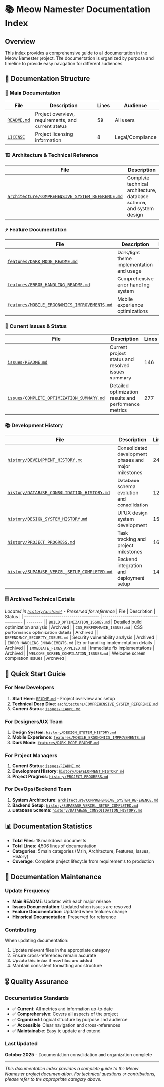 # 📚 Meow Namester Documentation Index

## Overview
This index provides a comprehensive guide to all documentation in the Meow Namester project. The documentation is organized by purpose and timeline to provide easy navigation for different audiences.

## 📁 Documentation Structure

### 📖 **Main Documentation**
| File                       | Description                                        | Lines | Audience         |
| -------------------------- | -------------------------------------------------- | ----- | ---------------- |
| [`README.md`](./README.md) | Project overview, requirements, and current status | 59    | All users        |
| [`LICENSE`](./LICENSE)     | Project licensing information                      | 8     | Legal/Compliance |

### 🏗️ **Architecture & Technical Reference**
| File                                                                                                 | Description                                                         | Lines | Audience   |
| ---------------------------------------------------------------------------------------------------- | ------------------------------------------------------------------- | ----- | ---------- |
| [`architecture/COMPREHENSIVE_SYSTEM_REFERENCE.md`](./architecture/COMPREHENSIVE_SYSTEM_REFERENCE.md) | Complete technical architecture, database schema, and system design | 493   | Developers |

### ⚡ **Feature Documentation**
| File                                                                                         | Description                               | Lines | Audience            |
| -------------------------------------------------------------------------------------------- | ----------------------------------------- | ----- | ------------------- |
| [`features/DARK_MODE_README.md`](./features/DARK_MODE_README.md)                             | Dark/light theme implementation and usage | 95    | Developers, Users   |
| [`features/ERROR_HANDLING_README.md`](./features/ERROR_HANDLING_README.md)                   | Comprehensive error handling system       | 296   | Developers          |
| [`features/MOBILE_ERGONOMICS_IMPROVEMENTS.md`](./features/MOBILE_ERGONOMICS_IMPROVEMENTS.md) | Mobile experience optimizations           | 199   | Developers, UX Team |

### 🚨 **Current Issues & Status**
| File                                                                                   | Description                                           | Lines | Audience         |
| -------------------------------------------------------------------------------------- | ----------------------------------------------------- | ----- | ---------------- |
| [`issues/README.md`](./issues/README.md)                                               | Current project status and resolved issues summary    | 146   | All stakeholders |
| [`issues/COMPLETE_OPTIMIZATION_SUMMARY.md`](./issues/COMPLETE_OPTIMIZATION_SUMMARY.md) | Detailed optimization results and performance metrics | 277   | Technical Team   |

### 📚 **Development History**
| File                                                                                         | Description                                          | Lines | Audience                     |
| -------------------------------------------------------------------------------------------- | ---------------------------------------------------- | ----- | ---------------------------- |
| [`history/DEVELOPMENT_HISTORY.md`](./history/DEVELOPMENT_HISTORY.md)                         | Consolidated development phases and major milestones | 242   | Project Managers, Historians |
| [`history/DATABASE_CONSOLIDATION_HISTORY.md`](./history/DATABASE_CONSOLIDATION_HISTORY.md)   | Database schema evolution and consolidation          | 129   | Database Administrators      |
| [`history/DESIGN_SYSTEM_HISTORY.md`](./history/DESIGN_SYSTEM_HISTORY.md)                     | UI/UX design system development                      | 155   | Designers, UX Team           |
| [`history/PROJECT_PROGRESS.md`](./history/PROJECT_PROGRESS.md)                               | Task tracking and project milestones                 | 165   | Project Managers             |
| [`history/SUPABASE_VERCEL_SETUP_COMPLETED.md`](./history/SUPABASE_VERCEL_SETUP_COMPLETED.md) | Backend integration and deployment setup             | 140   | DevOps, Backend Team         |

### 🗄️ **Archived Technical Details**
*Located in [`history/archive/`](./history/archive/) - Preserved for reference*
| File                                   | Description                           | Status   |
| -------------------------------------- | ------------------------------------- | -------- |
| `BUILD_OPTIMIZATION_ISSUES.md`         | Detailed build optimization analysis  | Archived |
| `CSS_PERFORMANCE_ISSUES.md`            | CSS performance optimization details  | Archived |
| `DEPENDENCY_SECURITY_ISSUES.md`        | Security vulnerability analysis       | Archived |
| `ERROR_HANDLING_ENHANCEMENTS.md`       | Error handling implementation details | Archived |
| `IMMEDIATE_FIXES_APPLIED.md`           | Immediate fix implementations         | Archived |
| `WELCOME_SCREEN_COMPILATION_ISSUES.md` | Welcome screen compilation issues     | Archived |

## 🎯 **Quick Start Guide**

### For New Developers
1. **Start Here**: [`README.md`](./README.md) - Project overview and setup
2. **Technical Deep Dive**: [`architecture/COMPREHENSIVE_SYSTEM_REFERENCE.md`](./architecture/COMPREHENSIVE_SYSTEM_REFERENCE.md)
3. **Current Status**: [`issues/README.md`](./issues/README.md)

### For Designers/UX Team
1. **Design System**: [`history/DESIGN_SYSTEM_HISTORY.md`](./history/DESIGN_SYSTEM_HISTORY.md)
2. **Mobile Experience**: [`features/MOBILE_ERGONOMICS_IMPROVEMENTS.md`](./features/MOBILE_ERGONOMICS_IMPROVEMENTS.md)
3. **Dark Mode**: [`features/DARK_MODE_README.md`](./features/DARK_MODE_README.md)

### For Project Managers
1. **Current Status**: [`issues/README.md`](./issues/README.md)
2. **Development History**: [`history/DEVELOPMENT_HISTORY.md`](./history/DEVELOPMENT_HISTORY.md)
3. **Project Progress**: [`history/PROJECT_PROGRESS.md`](./history/PROJECT_PROGRESS.md)

### For DevOps/Backend Team
1. **System Architecture**: [`architecture/COMPREHENSIVE_SYSTEM_REFERENCE.md`](./architecture/COMPREHENSIVE_SYSTEM_REFERENCE.md)
2. **Backend Setup**: [`history/SUPABASE_VERCEL_SETUP_COMPLETED.md`](./history/SUPABASE_VERCEL_SETUP_COMPLETED.md)
3. **Database Schema**: [`history/DATABASE_CONSOLIDATION_HISTORY.md`](./history/DATABASE_CONSOLIDATION_HISTORY.md)

## 📊 **Documentation Statistics**

- **Total Files**: 18 markdown documents
- **Total Lines**: 4,506 lines of documentation
- **Categories**: 5 main categories (Main, Architecture, Features, Issues, History)
- **Coverage**: Complete project lifecycle from requirements to production

## 🔄 **Documentation Maintenance**

### Update Frequency
- **Main README**: Updated with each major release
- **Issues Documentation**: Updated when issues are resolved
- **Feature Documentation**: Updated when features change
- **Historical Documentation**: Preserved for reference

### Contributing
When updating documentation:
1. Update relevant files in the appropriate category
2. Ensure cross-references remain accurate
3. Update this index if new files are added
4. Maintain consistent formatting and structure

## 🎖️ **Quality Assurance**

### Documentation Standards
- ✅ **Current**: All metrics and information up-to-date
- ✅ **Comprehensive**: Covers all aspects of the project
- ✅ **Organized**: Logical structure by purpose and audience
- ✅ **Accessible**: Clear navigation and cross-references
- ✅ **Maintainable**: Easy to update and extend

### Last Updated
**October 2025** - Documentation consolidation and organization complete

---

*This documentation index provides a complete guide to the Meow Namester project documentation. For technical questions or contributions, please refer to the appropriate category above.*
